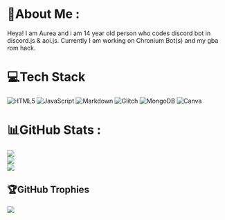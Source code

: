 # 💫About Me :
Heya! I am Aurea and i am 14 year old person who codes discord bot in discord.js & aoi.js. Currently I am working on Chronium Bot(s) and my gba rom hack.
# 💻Tech Stack
![HTML5](https://img.shields.io/badge/html5-%23E34F26.svg?style=plastic&logo=html5&logoColor=white) ![JavaScript](https://img.shields.io/badge/javascript-%23323330.svg?style=plastic&logo=javascript&logoColor=%23F7DF1E) ![Markdown](https://img.shields.io/badge/markdown-%23000000.svg?style=plastic&logo=markdown&logoColor=white) ![Glitch](https://img.shields.io/badge/glitch-%233333FF.svg?style=plastic&logo=glitch&logoColor=white) ![MongoDB](https://img.shields.io/badge/MongoDB-%234ea94b.svg?style=plastic&logo=mongodb&logoColor=white) ![Canva](https://img.shields.io/badge/Canva-%2300C4CC.svg?style=plastic&logo=Canva&logoColor=white)
# 📊GitHub Stats :
![](https://github-readme-stats.vercel.app/api?username=Aurea6&theme=radical&hide_border=false&include_all_commits=true&count_private=false)<br/>
![](https://github-readme-streak-stats.herokuapp.com/?user=Aurea6&theme=radical&hide_border=false)<br/>
![](https://github-readme-stats.vercel.app/api/top-langs/?username=Aurea6&theme=radical&hide_border=false&include_all_commits=true&count_private=false&layout=compact)

## 🏆GitHub Trophies
![](https://github-profile-trophy.vercel.app/?username=Aurea6&theme=radical&no-frame=false&no-bg=false&margin-w=4)
